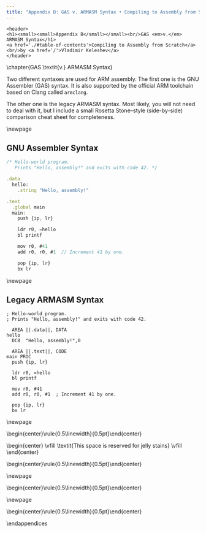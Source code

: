 ```yaml
---
title: "Appendix B: GAS v. ARMASM Syntax • Compiling to Assembly from Scratch"
---
```


```{=html}
<header>
<h1><small><small>Appendix B</small></small><br/>GAS <em>v.</em> ARMASM Syntax</h1>
<a href='./#table-of-contents'>Compiling to Assembly from Scratch</a>
<br/>by <a href='/'>Vladimir Keleshev</a>
</header>
```


\chapter{GAS \textit{v.} ARMASM Syntax}

Two different syntaxes are used for ARM assembly.
The first one is the GNU Assembler (GAS) syntax.
It is also supported by the official ARM toolchain based on Clang called `armclang`.

The other one is the legacy ARMASM syntax.
Most likely, you will not need to deal with it, but I include a small Rosetta Stone–style (side-by-side) comparison cheat sheet for completeness.

\newpage

## GNU Assembler Syntax

```js
/* Hello-world program.
   Prints "Hello, assembly!" and exits with code 42. */

.data
  hello:
    .string "Hello, assembly!"

.text
  .global main
  main:
    push {ip, lr}

    ldr r0, =hello
    bl printf

    mov r0, #41
    add r0, r0, #1  // Increment 41 by one.

    pop {ip, lr}
    bx lr
```


\newpage

## Legacy ARMASM Syntax

```
; Hello-world program.
; Prints "Hello, assembly!" and exits with code 42.

  AREA ||.data||, DATA
hello
  DCB  "Hello, assembly!",0

  AREA ||.text||, CODE
main PROC
  push {ip, lr}

  ldr r0, =hello
  bl printf

  mov r0, #41
  add r0, r0, #1  ; Increment 41 by one.

  pop {ip, lr}
  bx lr
```

\newpage

\begin{center}\rule{0.5\linewidth}{0.5pt}\end{center}

\begin{center}
    \vfill
        \textit{This space is reserved for jelly stains}
    \vfill
\end{center}

\begin{center}\rule{0.5\linewidth}{0.5pt}\end{center}

\newpage

\begin{center}\rule{0.5\linewidth}{0.5pt}\end{center}

\newpage

\begin{center}\rule{0.5\linewidth}{0.5pt}\end{center}

\endappendices



